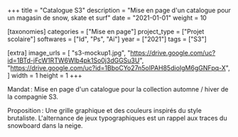 +++
title = "Catalogue S3"
description = "Mise en page d'un catalogue pour un magasin de snow, skate et surf"
date = "2021-01-01"
weight = 10

[taxonomies]
categories = ["Mise en page"]
project_type = ["Projet scolaire"]
softwares = ["Id", "Ps", "Ai"]
year = ["2021"]
tags = ["S3"]

[extra]
image_urls = [
    "s3-mockup1.jpg",
    "https://drive.google.com/uc?id=1BTd-jFcW1RTW6Wlb4pk1So0j3dGGSu3U",
    "https://drive.google.com/uc?id=1BboCYo27n5oIPAH85dioIgM6gGNFpq-X",
]
width = 1
height = 1
+++

Mandat : Mise en page d'un catalogue pour la collection automne / hiver de la compagnie S3.

Proposition : Une grille graphique et des couleurs inspirés du style brutaliste.
L'alternance de jeux typographiques est un rappel aux traces du snowboard dans la neige.